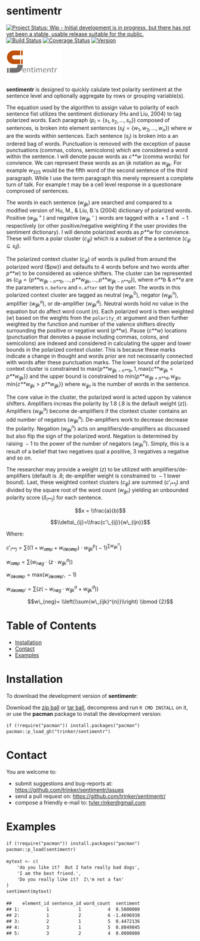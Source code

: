 sentimentr
============


[![Project Status: Wip - Initial development is in progress, but there
has not yet been a stable, usable release suitable for the
public.](http://www.repostatus.org/badges/0.1.0/wip.svg)](http://www.repostatus.org/#wip)
[![Build
Status](https://travis-ci.org/trinker/sentimentr.svg?branch=master)](https://travis-ci.org/trinker/sentimentr)
[![Coverage
Status](https://coveralls.io/repos/trinker/sentimentr/badge.svg?branch=master)](https://coveralls.io/r/trinker/sentimentr?branch=master)
<a href="https://img.shields.io/badge/Version-0.0.1-orange.svg"><img src="https://img.shields.io/badge/Version-0.0.1-orange.svg" alt="Version"/></a>
</p>
<img src="inst/sentimentr_logo/r_sentimentr.png" width="150" alt="readability Logo">

**sentimentr** is designed to quickly calulate text polarity sentiment
at the sentence level and optionally aggregate by rows or grouping
variable(s).

The equation used by the algorithm to assign value to polarity of each
sentence fist utilizes the sentiment dictionary (Hu and Liu, 2004) to
tag polarized words. Each paragraph
(*p*<sub>*i*</sub> = {*s*<sub>1</sub>, *s*<sub>2</sub>, ..., *s*<sub>*n*</sub>})
composed of sentences, is broken into element sentences
(*s*<sub>*i*</sub>*j* = {*w*<sub>1</sub>, *w*<sub>2</sub>, ..., *w*<sub>*n*</sub>})
where *w* are the words within sentences. Each sentence
(*s*<sub>*j*</sub>) is broken into a an ordered bag of words.
Punctuation is removed with the exception of pause punctuations (commas,
colons, semicolons) which are considered a word within the sentence. I
will denote pause words as *c**w* (comma words) for convience. We can
represent these words as an ijk notation as *w*<sub>*i**j**k*</sub>. For
example *w*<sub>325</sub> would be the fifth word of the second sentence
of the third paragraph. While I use the term paragraph this merely
represent a complete turn of talk. For example t may be a cell level
response in a questionare comprosed of sentences.

The words in each sentence (*w*<sub>*i**j**k*</sub>) are searched and
compared to a modified version of Hu, M., & Liu, B.'s (2004) dictionary
of polarized words. Positive (*w*<sub>*i**j**k*</sub><sup> + </sup>) and
negative (*w*<sub>*i**j**k*</sub><sup> − </sup>) words are tagged with a
 + 1 and  − 1 respectively (or other positive/negative weighting if the
user provides the sentiment dictionary). I will denote polarized words
as *p**w* for convience. These will form a polar cluster
(*c*<sub>*i**j**l*</sub>) which is a subset of the a sentence
(*c*<sub>*i**j**l*</sub> ⊆ *s*<sub>*i*</sub>*j*).

The polarized context cluster (*c*<sub>*i**j**l*</sub>) of words is
pulled from around the polarized word ($pw}) and defaults to 4 words
before and two words after *p**w*) to be considered as valence shifters.
The cluster can be represented as
(*c*<sub>*i**j**l*</sub> = {*p**w*<sub>*i**j**k* − *n**b*</sub>, ..., *p**w*<sub>*i**j**k*</sub>, ..., *p**w*<sub>*i**j**k* − *n**a*</sub>}),
where *n**b* & *n**a* are the parameters `n.before` and `n.after` set by
the user. The words in this polarized context cluster are tagged as
neutral (*w*<sub>*i**j**k*</sub><sup>0</sup>), negator
(*w*<sub>*i**j**k*</sub><sup>*n*</sup>), amplifier
(*w*<sub>*i**j**k*</sub><sup>*a*</sup>), or de-amplifier
(*w*<sub>*i**j**k*</sub><sup>*d*</sup>). Neutral words hold no value in
the equation but do affect word count (*n*). Each polarized word is then
weighted (*w*) based on the weights from the `polarity_dt` argument and
then further weighted by the function and number of the valence shifters
directly surrounding the positive or negative word (*p**w*). Pause
(*c**w*) locations (punctuation that denotes a pause including commas,
colons, and semicolons) are indexed and considered in calculating the
upper and lower bounds in the polarized context cluster. This is because
these marks indicate a change in thought and words prior are not
necessarily connected with words after these punctuation marks. The
lower bound of the polarized context cluster is constrained to
max{*p**w*<sub>*i**j**k* − *n**b*</sub>, 1, max{*c**w*<sub>*i**j**k*</sub> \< *p**w*<sub>*i**j**k*</sub>}}
and the upper bound is constrained to
min{*p**w*<sub>*i**j**k* + *n**a*</sub>, *w*<sub>*i**j**n*</sub>, min{*c**w*<sub>*i**j**k*</sub> \> *p**w*<sub>*i**j**k*</sub>}}
where *w*<sub>*i**j**n*</sub> is the number of words in the sentence.

The core value in the cluster, the polarized word is acted uppon by
valence shifters. Amplifiers increas the polarity by 1.8 (.8 is the
default weight (*z*)). Amplifiers
(*w*<sub>*i**j**k*</sub><sup>*a*</sup>) become de-amplifiers if the
clontext cluster contains an odd number of negators
(*w*<sub>*i**j**k*</sub><sup>*n*</sup>). De-amplifiers work to decrease
decrease the polarity. Negation (*w*<sub>*i**j**k*</sub><sup>*n*</sup>)
acts on amplifiers/de-amplifiers as discussed but also flip the sign of
the polarized word. Negation is determined by raising  − 1 to the power
of the number of negators (*w*<sub>*i**j**k*</sub><sup>*n*</sup>).
Simply, this is a result of a belief that two negatives qual a positive,
3 negatives a negative and so on.

The researcher may provide a weight (*z*) to be utilized with
amplifiers/de-amplifiers (default is .8; de-amplifier weight is
constrained to  − 1 lower bound). Last, these weighted context clusters
(*c*<sub>*i**j**l*</sub>) are summed (*c*′<sub>*i**j*</sub>) and divided
by the square root of the word count (*w*<sub>*i**j**n*</sub>) yielding
an unbounded polarity score (*δ*<sub>*i**j*</sub>) for each sentence.

$$x = \\frac{a}{b}$$

$$\\delta\_{ij}=\\frac{c'\_{ij}}{w\_{ijn}}$$

Where:

*c*′<sub>*i**j*</sub> = ∑((1 + *w*<sub>*a**m**p*</sub> + *w*<sub>*d**e**a**m**p*</sub>) ⋅ *w*<sub>*i**j**k*</sub><sup>*p*</sup>( − 1)<sup>∑*w*<sub>*i**j**k*</sub><sup>*n*</sup></sup>)

*w*<sub>*a**m**p*</sub> = ∑(*w*<sub>*n**e**g*</sub> ⋅ (*z* ⋅ *w*<sub>*i**j**k*</sub><sup>*a*</sup>))

*w*<sub>*d**e**a**m**p*</sub> = max(*w*<sub>*d**e**a**m**p*′</sub>,  − 1)

*w*<sub>*d**e**a**m**p*′</sub> = ∑(*z*( − *w*<sub>*n**e**g*</sub> ⋅ *w*<sub>*i**j**k*</sub><sup>*a*</sup> + *w*<sub>*i**j**k*</sub><sup>*d*</sup>))

$$w\_{neg}= \\left(\\sum{w\_{ijk}^{n}}\\right) \\bmod {2}$$


Table of Contents
============

-   [Installation](#installation)
-   [Contact](#contact)
-   [Examples](#examples)

Installation
============


To download the development version of **sentimentr**:

Download the [zip
ball](https://github.com/trinker/sentimentr/zipball/master) or [tar
ball](https://github.com/trinker/sentimentr/tarball/master), decompress
and run `R CMD INSTALL` on it, or use the **pacman** package to install
the development version:

    if (!require("pacman")) install.packages("pacman")
    pacman::p_load_gh("trinker/sentimentr")

Contact
=======

You are welcome to: 
* submit suggestions and bug-reports at: <https://github.com/trinker/sentimentr/issues> 
* send a pull request on: <https://github.com/trinker/sentimentr/> 
* compose a friendly e-mail to: <tyler.rinker@gmail.com>


Examples
========

    if (!require("pacman")) install.packages("pacman")
    pacman::p_load(sentimentr)

    mytext <- c(
        'do you like it?  But I hate really bad dogs',
        'I am the best friend.',
        'Do you really like it?  I\'m not a fan'
    )
    sentiment(mytext)

    ##    element_id sentence_id word_count  sentiment
    ## 1:          1           1          4  0.5000000
    ## 2:          1           2          6 -1.4696938
    ## 3:          2           1          5  0.4472136
    ## 4:          3           1          5  0.8049845
    ## 5:          3           2          4  0.0000000